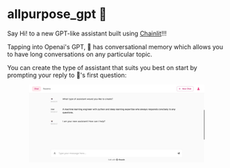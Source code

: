 # allpurpose_gpt 🤖
Say Hi! to a new GPT-like assistant built using [Chainlit](https://github.com/Chainlit/chainlit)!!!

Tapping into Openai's GPT, 🤖 has conversational memory which allows you to have long conversations on any particular topic.

You can create the type of assistant that suits you best on start by prompting your reply to 🤖's first question: 

<p align="center">
	<img src="https://github.com/greenlima/allpurpose_gpt/blob/master/img/prompt.jpg" width="80%" />
</p> 
